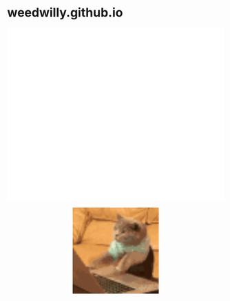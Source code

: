 # weedwilly.github.io
<!--
The network plot I wanna draw ⬇️  

https://www.bmj.com/content/389/bmj-2024-081165

The website code I wanna paste ⬇️  

https://codepen.io/akm2/pen/AGgarW

The readme code I wanna learn ⬇️
-->

<div align="center">
  <a href="https://weedwilly.github.io/Rickroll.html">
    <picture>
      <source media="(min-width: 720px)" srcset="https://raw.githubusercontent.com/weedwilly/weedwilly.github.io/main/header.svg">
      <img src="https://raw.githubusercontent.com/weedwilly/weedwilly.github.io/main/header.svg" width="800" height="400" alt="Click to see my io">
    </picture>
  </a>
</div>

<p align="center">
<img src="https://raw.githubusercontent.com/weedwilly/weedwilly.github.io/main/cat-typing.gif" alt="Typing Cat" width="200">
</p>

					
